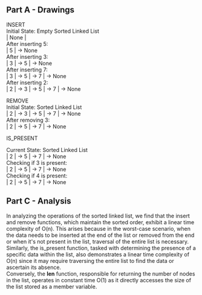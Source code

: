 ## Part A - Drawings

INSERT    
Initial State: Empty Sorted Linked List    
| None |    
After inserting 5:    
| 5 | -> None    
After inserting 3:    
| 3 | -> 5 | -> None    
After inserting 7:     
| 3 | -> 5 | -> 7 | -> None    
After inserting 2:     
| 2 | -> 3 | -> 5 | -> 7 | -> None    
     
REMOVE     
Initial State: Sorted Linked List     
| 2 | -> 3 | -> 5 | -> 7 | -> None     
After removing 3:     
| 2 | -> 5 | -> 7 | -> None     
      
IS_PRESENT     
      
Current State: Sorted Linked List     
| 2 | -> 5 | -> 7 | -> None      
Checking if 3 is present:     
| 2 | -> 5 | -> 7 | -> None     
Checking if 4 is present:     
| 2 | -> 5 | -> 7 | -> None     
      
## Part C - Analysis

In analyzing the operations of the sorted linked list, we find that the insert and remove functions, which maintain the sorted order, exhibit a linear time complexity of O(n). This arises because in the worst-case scenario, when the data needs to be inserted at the end of the list or removed from the end or when it's not present in the list, traversal of the entire list is necessary.      
Similarly, the is_present function, tasked with determining the presence of a specific data within the list, also demonstrates a linear time complexity of O(n) since it may require traversing the entire list to find the data or ascertain its absence.   
 Conversely, the __len__ function, responsible for returning the number of nodes in the list, operates in constant time O(1) as it directly accesses the size of the list stored as a member variable.